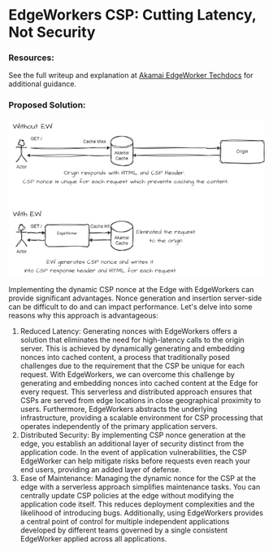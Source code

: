 # EdgeWorkers CSP: Cutting Latency, Not Security

### Resources:
See the full writeup and explanation at [Akamai EdgeWorker Techdocs](techdocs.akamai.com/edgeworkers/docs/content-security-policy) for additional guidance.

### Proposed Solution:
![img.png](img.png)

Implementing the dynamic CSP nonce at the Edge with EdgeWorkers can provide significant advantages. Nonce generation and insertion server-side can be difficult to do and can impact performance. Let's delve into some reasons why this approach is advantageous:

1. Reduced Latency:
Generating nonces with EdgeWorkers offers a solution that eliminates the need for high-latency calls to the origin server. This is achieved by dynamically generating and embedding nonces into cached content, a process that traditionally posed challenges due to the requirement that the CSP be unique for each request.
With EdgeWorkers, we can overcome this challenge by generating and embedding nonces into cached content at the Edge for every request. This serverless and distributed approach ensures that CSPs are served from edge locations in close geographical proximity to users. Furthermore, EdgeWorkers abstracts the underlying infrastructure, providing a scalable environment for CSP processing that operates independently of the primary application servers.
2. Distributed Security:
By implementing CSP nonce generation at the edge, you establish an additional layer of security distinct from the application code. In the event of application vulnerabilities, the CSP EdgeWorker can help mitigate risks before requests even reach your end users, providing an added layer of defense. 
3. Ease of Maintenance:
Managing the dynamic nonce for the CSP at the edge with a serverless approach simplifies maintenance tasks. You can centrally update CSP policies at the edge without modifying the application code itself. This reduces deployment complexities and the likelihood of introducing bugs. Additionally, using EdgeWorkers provides a central point of control for multiple independent applications developed by different teams governed by a single consistent EdgeWorker applied across all applications.